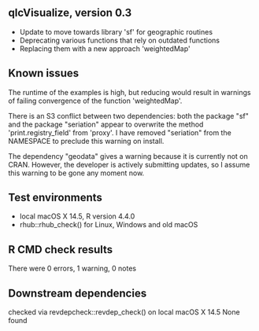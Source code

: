 ## qlcVisualize, version 0.3

- Update to move towards library 'sf' for geographic routines
- Deprecating various functions that rely on outdated functions
- Replacing them with a new approach 'weightedMap'

## Known issues

The runtime of the examples is high, but reducing would result in warnings 
of failing convergence of the function 'weightedMap'.

There is an S3 conflict between two dependencies: both the package "sf" and
the package "seriation" appear to overwrite the method 'print.registry_field'
from 'proxy'. I have removed "seriation" from the NAMESPACE to preclude this
warning on install.

The dependency "geodata" gives a warning because it is currently not on CRAN.
However, the developer is actively submitting updates, so I assume this warning 
to be gone any moment now.

## Test environments

- local macOS X 14.5, R version 4.4.0
- rhub::rhub_check() for Linux, Windows and old macOS

## R CMD check results

There were 0 errors, 1 warning, 0 notes

## Downstream dependencies

checked via revdepcheck::revdep_check() on local macOS X 14.5
None found
